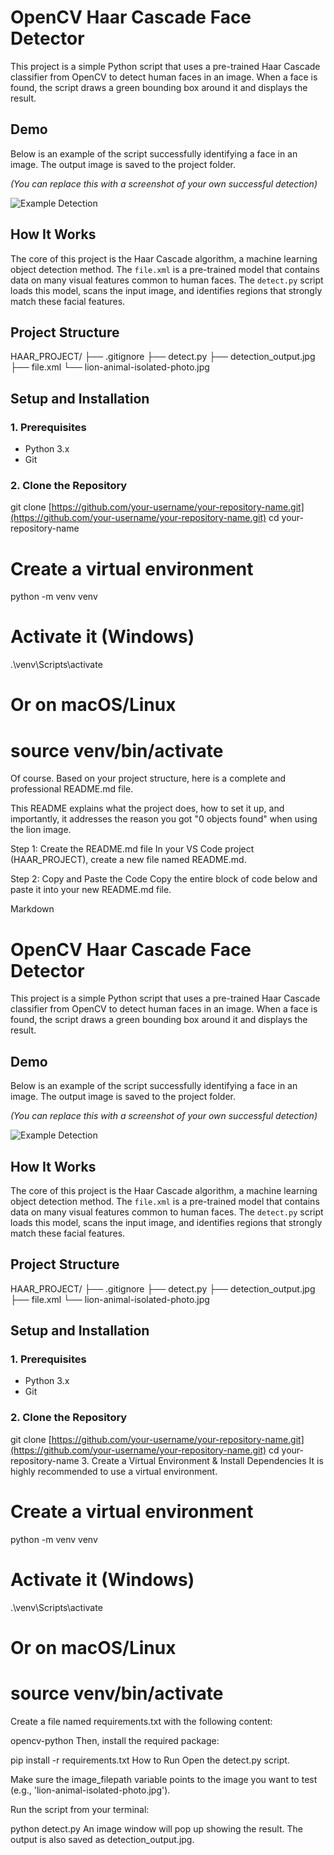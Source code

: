 # OpenCV Haar Cascade Face Detector

This project is a simple Python script that uses a pre-trained Haar Cascade classifier from OpenCV to detect human faces in an image. When a face is found, the script draws a green bounding box around it and displays the result.

## Demo

Below is an example of the script successfully identifying a face in an image. The output image is saved to the project folder.

*(You can replace this with a screenshot of your own successful detection)*

![Example Detection](https://i.imgur.com/2s3F9I5.png)

## How It Works

The core of this project is the Haar Cascade algorithm, a machine learning object detection method. The `file.xml` is a pre-trained model that contains data on many visual features common to human faces. The `detect.py` script loads this model, scans the input image, and identifies regions that strongly match these facial features.

## Project Structure
HAAR_PROJECT/
├── .gitignore
├── detect.py
├── detection_output.jpg
├── file.xml
└── lion-animal-isolated-photo.jpg
## Setup and Installation

### 1. Prerequisites
- Python 3.x
- Git

### 2. Clone the Repository

git clone [https://github.com/your-username/your-repository-name.git](https://github.com/your-username/your-repository-name.git)
cd your-repository-name
# Create a virtual environment
python -m venv venv

# Activate it (Windows)
.\venv\Scripts\activate

# Or on macOS/Linux
# source venv/bin/activate

Of course. Based on your project structure, here is a complete and professional README.md file.

This README explains what the project does, how to set it up, and importantly, it addresses the reason you got "0 objects found" when using the lion image.

Step 1: Create the README.md file
In your VS Code project (HAAR_PROJECT), create a new file named README.md.

Step 2: Copy and Paste the Code
Copy the entire block of code below and paste it into your new README.md file.

Markdown

# OpenCV Haar Cascade Face Detector

This project is a simple Python script that uses a pre-trained Haar Cascade classifier from OpenCV to detect human faces in an image. When a face is found, the script draws a green bounding box around it and displays the result.

## Demo

Below is an example of the script successfully identifying a face in an image. The output image is saved to the project folder.

*(You can replace this with a screenshot of your own successful detection)*

![Example Detection](https://i.imgur.com/2s3F9I5.png)

## How It Works

The core of this project is the Haar Cascade algorithm, a machine learning object detection method. The `file.xml` is a pre-trained model that contains data on many visual features common to human faces. The `detect.py` script loads this model, scans the input image, and identifies regions that strongly match these facial features.

## Project Structure
HAAR_PROJECT/
├── .gitignore
├── detect.py
├── detection_output.jpg
├── file.xml
└── lion-animal-isolated-photo.jpg


## Setup and Installation

### 1. Prerequisites
- Python 3.x
- Git

### 2. Clone the Repository

git clone [https://github.com/your-username/your-repository-name.git](https://github.com/your-username/your-repository-name.git)
cd your-repository-name
3. Create a Virtual Environment & Install Dependencies
It is highly recommended to use a virtual environment.



# Create a virtual environment
python -m venv venv

# Activate it (Windows)
.\venv\Scripts\activate

# Or on macOS/Linux
# source venv/bin/activate
Create a file named requirements.txt with the following content:

opencv-python
Then, install the required package:


pip install -r requirements.txt
How to Run
Open the detect.py script.

Make sure the image_filepath variable points to the image you want to test (e.g., 'lion-animal-isolated-photo.jpg').

Run the script from your terminal:

python detect.py
An image window will pop up showing the result. The output is also saved as detection_output.jpg.
